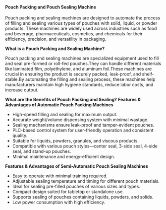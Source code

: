 #### **Pouch Packing and Pouch Sealing Machine**

Pouch packing and sealing machines are designed to automate the process of filling and sealing various types of pouches with solid, liquid, or powder products.
These machines are widely used across industries such as food and beverage, pharmaceuticals, cosmetics, and chemicals for their efficiency, precision, and versatility in packaging.

**What is a Pouch Packing and Sealing Machine?**

Pouch packing and sealing machines are specialized equipment used to fill and seal pre-formed or roll-fed pouches.They can handle different materials like laminated film, polyethylene, and aluminum foil.These machines are crucial in ensuring the product is securely packed, leak-proof, and shelf-stable.By automating the filling and sealing process, these machines help manufacturers maintain high hygiene standards, reduce labor costs, and increase output.

**What are the Benefits of Pouch Packing and Sealing?**
**Features & Advantages of Automatic Pouch Packing Machines**

- High-speed filling and sealing for maximum output.
- Accurate weight/volume dispensing system with minimal wastage.
- Sealing mechanisms ensure leak-proof and tamper-evident pouches.
- PLC-based control system for user-friendly operation and consistent quality.
- Suitable for liquids, powders, granules, and viscous products.
- Compatible with various pouch styles—center seal, 3-side seal, 4-side seal, and stand-up pouches.
- Minimal maintenance and energy-efficient design.

**Features & Advantages of Semi-Automatic Pouch Sealing Machines**

- Easy to operate with minimal training required.
- Adjustable sealing temperature and timing for different pouch materials.
- Ideal for sealing pre-filled pouches of various sizes and types.
- Compact design suited for tabletop or standalone use.
- Supports sealing of pouches containing liquids, powders, and solids.
- Low power consumption with high efficiency.
